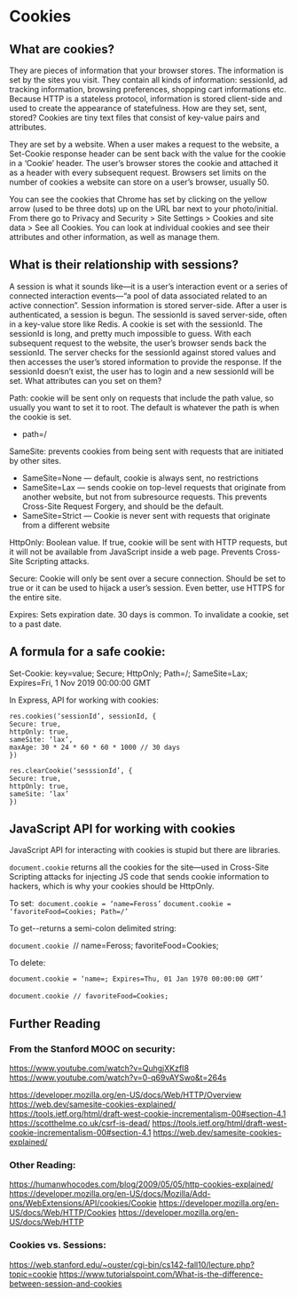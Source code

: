 # Cookies

## What are cookies?
They are pieces of information that your browser stores. The information is set by the sites you visit. They contain all kinds of information: sessionId, ad tracking information, browsing preferences, shopping cart informations etc.
Because HTTP is a stateless protocol, information is stored client-side and used to create the appearance of statefulness.
How are they set, sent, stored?
Cookies are tiny text files that consist of key-value pairs and attributes.

They are set by a website. When a user makes a request to the website, a Set-Cookie response header can be sent back with the value for the cookie in a ‘Cookie’ header. The user’s browser stores the cookie and attached it as a header with every subsequent request.
Browsers set limits on the number of cookies a website can store on a user’s browser, usually 50. 

You can see the cookies that Chrome has set by clicking on the yellow arrow (used to be three dots) up on the URL bar next to your photo/initial. From there go to Privacy and Security > Site Settings > Cookies and site data > See all Cookies. You can look at individual cookies and see their attributes and other information, as well as manage them.

## What is their relationship with sessions?
A session is what it sounds like—it is a user’s interaction event or a series of connected interaction events—“a pool of data associated related to an active connection”. Session information is stored server-side. After a user is authenticated, a session is begun. The sessionId is saved server-side, often in a key-value store like Redis. A cookie is set with the sessionId. The sessionId is long, and pretty much impossible to guess. With each subsequent request to the website, the user’s browser sends back the sessionId. The server checks for the sessionId against stored values and then accesses the user’s stored information to provide the response. If the sessionId doesn’t exist, the user has to login and a new sessionId will be set. 
What attributes can you set on them?

Path: cookie will be sent only on requests that include the path value, so usually you want to set it to root. The default is whatever the path is when the cookie is set.
- path=/  

SameSite: prevents cookies from being sent with requests that are initiated by other sites. 
- SameSite=None — default, cookie is always sent, no restrictions
- SameSite=Lax — sends cookie on top-level requests that originate from another website, but not from subresource requests. This prevents Cross-Site Request Forgery, and should be the default.
- SameSite=Strict — Cookie is never sent with requests that originate from a different website

HttpOnly: Boolean value. If true, cookie will be sent with HTTP requests, but it will not be available from JavaScript inside a web page. Prevents Cross-Site Scripting attacks.

Secure: Cookie will only be sent over a secure connection. Should be set to true or it can be used to hijack a user’s session. Even better, use HTTPS for the entire site.

Expires: Sets expiration date. 30 days is common. To invalidate a cookie, set to a past date.


## A formula for a safe cookie:  
Set-Cookie: key=value; Secure; HttpOnly; Path=/; SameSite=Lax; Expires=Fri, 1 Nov 2019 00:00:00 GMT

In Express, API for working with cookies:

```
res.cookies(‘sessionId’, sessionId, {
Secure: true,
httpOnly: true,
sameSite: ‘lax’,
maxAge: 30 * 24 * 60 * 60 * 1000 // 30 days
})

res.clearCookie(‘sesssionId’, {
Secure: true,
httpOnly: true,
sameSite: ‘lax’
})
```

## JavaScript API for working with cookies

JavaScript API for interacting with cookies is stupid but there are libraries.

`document.cookie` returns all the cookies for the site—used in Cross-Site Scripting attacks for injecting JS code that sends cookie information to hackers, which is why your cookies should be HttpOnly.

To set: 
`document.cookie = ‘name=Feross’`
`document.cookie = ‘favoriteFood=Cookies; Path=/’`

To get--returns a semi-colon delimited string:

`document.cookie` 
// name=Feross; favoriteFood=Cookies;

To delete: 

`document.cookie = ‘name=; Expires=Thu, 01 Jan 1970 00:00:00 GMT’`

`document.cookie` 
`// favoriteFood=Cookies;`

## Further Reading
### From the Stanford MOOC on security:
https://www.youtube.com/watch?v=QuhgjXKzfI8
https://www.youtube.com/watch?v=0-q69vAYSwo&t=264s

https://developer.mozilla.org/en-US/docs/Web/HTTP/Overview
https://web.dev/samesite-cookies-explained/
https://tools.ietf.org/html/draft-west-cookie-incrementalism-00#section-4.1
https://scotthelme.co.uk/csrf-is-dead/
https://tools.ietf.org/html/draft-west-cookie-incrementalism-00#section-4.1
https://web.dev/samesite-cookies-explained/

### Other Reading:
https://humanwhocodes.com/blog/2009/05/05/http-cookies-explained/
https://developer.mozilla.org/en-US/docs/Mozilla/Add-ons/WebExtensions/API/cookies/Cookie
https://developer.mozilla.org/en-US/docs/Web/HTTP/Cookies
https://developer.mozilla.org/en-US/docs/Web/HTTP

### Cookies vs. Sessions:
https://web.stanford.edu/~ouster/cgi-bin/cs142-fall10/lecture.php?topic=cookie
https://www.tutorialspoint.com/What-is-the-difference-between-session-and-cookies
